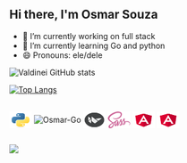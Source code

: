 ## Hi there, I'm Osmar Souza

- 🔭 I’m currently working on full stack
- 🌱 I’m currently learning Go and python
- 😄 Pronouns: ele/dele

![Valdinei GitHub stats](https://github-readme-stats.vercel.app/api?username=Osmar-Souza&show_icons=true&theme=blue-green)

[![Top Langs](https://github-readme-stats.vercel.app/api/top-langs/?username=Osmar-Souza&theme=blue-green)](https://github.com/anuraghazra/github-readme-stats)

<div style="display: inline_block"><br>
  <img align="center" alt="Osmar-Python" height="30" width="40" src="https://raw.githubusercontent.com/devicons/devicon/master/icons/python/python-original.svg">
  <img align="center" alt="Osmar-Go" height="30" width="40" src="https://cdn.jsdelivr.net/gh/devicons/devicon/icons/go/go-original.svg">
  <img align="center" alt="Osmar-kivy" height="30" width="40" src="https://github.com/Osmar-Souza/Osmar-Souza/blob/main/kivy_icon2.svg">
  <img align="center" alt="Osmar-Scss" height="30" width="40" src="https://github.com/Osmar-Souza/Osmar-Souza/blob/main/64px-Sass_Logo_Color.svg.png">
  <img align="center" alt="Osmar-Angular" height="30" width="40" src="https://github.com/Osmar-Souza/Osmar-Souza/blob/main/angular.svg">
  <img align="center" alt="Osmar-Typescript" height="30" width="40" src="https://github.com/Osmar-Souza/Osmar-Souza/blob/main/angular.svg">  
</div>
  
  ##
 
<div>
  <a href="https://www.linkedin.com/in/osmar-de-souza-6a85761b9/" target="_blank"><img src="https://img.shields.io/badge/-LinkedIn-%230077B5?style=for-the-badge&logo=linkedin&logoColor=white" target="_blank"></a>  
</div>
